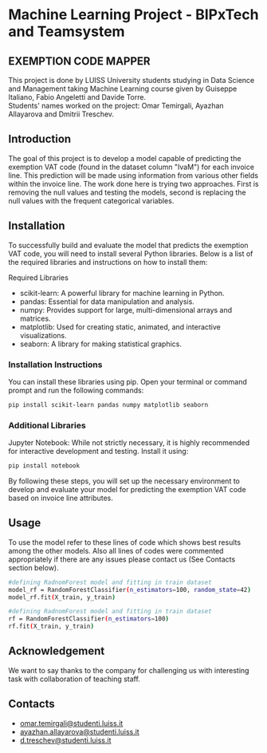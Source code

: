 # Machine Learning Project - BIPxTech and Teamsystem  
## EXEMPTION CODE MAPPER
This project is done by LUISS University students studying in Data Science and Management taking Machine Learning course given by Guiseppe Italiano, Fabio Angeletti and Davide Torre.  
Students' names worked on the project: Omar Temirgali, Ayazhan Allayarova and Dmitrii Treschev.  

## Introduction 
The goal of this project is to develop a model capable of predicting the exemption VAT code (found in the dataset column "IvaM") for each invoice line. This prediction will be made using information from various other fields within the invoice line. The work done here is trying two approaches. First is removing the null values and testing the models, second is replacing the null values with the frequent categorical variables. 

## Installation
To successfully build and evaluate the model that predicts the exemption VAT code, you will need to install several Python libraries. Below is a list of the required libraries and instructions on how to install them:

Required Libraries
* scikit-learn: A powerful library for machine learning in Python.
* pandas: Essential for data manipulation and analysis.
* numpy: Provides support for large, multi-dimensional arrays and matrices.
* matplotlib: Used for creating static, animated, and interactive visualizations.
* seaborn: A library for making statistical graphics.

### Installation Instructions
You can install these libraries using pip. Open your terminal or command prompt and run the following commands:

```bash
pip install scikit-learn pandas numpy matplotlib seaborn
```

### Additional Libraries
Jupyter Notebook: While not strictly necessary, it is highly recommended for interactive development and testing. Install it using:
```bash
pip install notebook
```

By following these steps, you will set up the necessary environment to develop and evaluate your model for predicting the exemption VAT code based on invoice line attributes.

## Usage
To use the model refer to these lines of code which shows best results among the other models. Also all lines of codes were commented appropriately if there are any issues please contact us (See Contacts section below). 

```bash
#defining RadnomForest model and fitting in train dataset
model_rf = RandomForestClassifier(n_estimators=100, random_state=42)
model_rf.fit(X_train, y_train)
```

```bash
#defining RadnomForest model and fitting in train dataset
rf = RandomForestClassifier(n_estimators=100)
rf.fit(X_train, y_train)
```

## Acknowledgement
We want to say thanks to the company for challenging us with interesting task with collaboration of teaching staff.

## Contacts
* omar.temirgali@studenti.luiss.it
* ayazhan.allayarova@studenti.luiss.it
* d.treschev@studenti.luiss.it 
